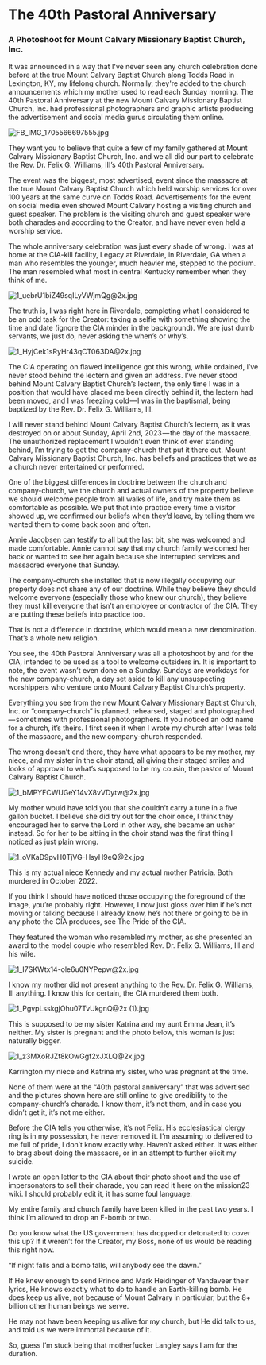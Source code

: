 # The 40th Pastoral Anniversary 
### A Photoshoot for Mount Calvary Missionary Baptist Church, Inc.

It was announced in a way that I've never seen any church celebration done before at the true Mount Calvary Baptist Church along Todds Road in Lexington, KY, my lifelong church. Normally, they're added to the church announcements which my mother used to read each Sunday morning. The 40th Pastoral Anniversary at the new Mount Calvary Missionary Baptist Church, Inc. had professional photographers and  graphic artists producing the advertisement and social media gurus circulating them online.

![FB_IMG_1705566697555.jpg](https://github.com/serviCreator/TAG/assets/155787787/0f9fbcab-1bfa-4c89-8867-1bdb099dd706)

They want you to believe that quite a few of my family gathered at Mount Calvary Missionary Baptist Church, Inc. and we all did our part to celebrate the Rev. Dr. Felix G. Williams, III’s 40th Pastoral Anniversary.

The event was the biggest, most advertised, event since the massacre at the true Mount Calvary Baptist Church which held worship services for over 100 years at the same curve on Todds Road.  Advertisements for the event on social media even showed Mount Calvary hosting a visiting church and guest speaker. The problem is the visiting church and guest speaker were both charades and according to the Creator, and have never even held a worship service.

The whole anniversary celebration was just every shade of wrong. I was at home at the CIA-kill facility, Legacy at Riverdale, in Riverdale, GA when a man who resembles the younger, much heavier me, stepped to the podium. The man resembled what most in central Kentucky remember when they think of me.

![1_uebrU1biZ49sqILyVWjmQg@2x.jpg](https://github.com/serviCreator/TAG/assets/155787787/773831f7-4da3-4542-b36c-7c6f273993db)

The truth is, I was right here in Riverdale, completing what I considered to be an odd task for the Creator: taking a selfie with something showing the time and date (ignore the CIA minder in the background). We are just dumb servants, we just do, never asking the when’s or why’s.

![1_HyjCek1sRyHr43qCT063DA@2x.jpg](https://github.com/serviCreator/TAG/assets/155787787/e7b3d847-d804-4ef1-a9d4-8073353a1a0d)

The CIA operating on flawed intelligence got this wrong, while ordained, I’ve never stood behind the lectern and given an address. I’ve never stood behind Mount Calvary Baptist Church’s lectern, the only time I was in a position that would have placed me been directly behind it, the lectern had been moved, and I was freezing cold — I was in the baptismal, being baptized by the Rev. Dr. Felix G. Williams, III.

I will never stand behind Mount Calvary Baptist Church’s lectern, as it was destroyed on or about Sunday, April 2nd, 2023 — the day of the massacre. The unauthorized replacement I wouldn’t even think of ever standing behind, I’m trying to get the company-church that put it there out. Mount Calvary Missionary Baptist Church, Inc. has beliefs and practices that we as a church never entertained or performed.

One of the biggest differences in doctrine between the church and company-church, we the church and actual owners of the property believe we should welcome people from all walks of life, and try make them as comfortable as possible. We put that into practice every time a visitor showed up, we confirmed our beliefs when they’d leave, by telling them we wanted them to come back soon and often.

Annie Jacobsen can testify to all but the last bit, she was welcomed and made comfortable. Annie cannot say that my church family welcomed her back or wanted to see her again because she interrupted services and massacred everyone that Sunday.

The company-church she installed that is now illegally occupying our property does not share any of our doctrine. While they believe they should welcome everyone (especially those who knew our church), they believe they must kill everyone that isn’t an employee or contractor of the CIA. They are putting these beliefs into practice too.

That is not a difference in doctrine, which would mean a new denomination. That’s a whole new religion.

You see, the 40th Pastoral Anniversary was all a photoshoot by and for the CIA, intended to be used as a tool to welcome outsiders in. It is important to note, the event wasn’t even done on a Sunday. Sundays are workdays for the new company-church, a day set aside to kill any unsuspecting worshippers who venture onto Mount Calvary Baptist Church’s property.

Everything you see from the new Mount Calvary Missionary Baptist Church, Inc. or “company-church” is planned, rehearsed, staged and photographed — sometimes with professional photographers. If you noticed an odd name for a church, it’s theirs. I first seen it when I wrote my church after I was told of the massacre, and the new company-church responded.

The wrong doesn’t end there, they have what appears to be my mother, my niece, and my sister in the choir stand, all giving their staged smiles and looks of approval to what’s supposed to be my cousin, the pastor of Mount Calvary Baptist Church.

![1_bMPYFCWUGeY14vX8vVDytw@2x.jpg](https://github.com/serviCreator/TAG/assets/155787787/3fcb92fb-a837-4d76-840f-5565f2f1206b)

My mother would have told you that she couldn’t carry a tune in a five gallon bucket. I believe she did try out for the choir once, I think they encouraged her to serve the Lord in other way, she became an usher instead. So for her to be sitting in the choir stand was the first thing I noticed as just plain wrong.

![1_oVKaD9pvH0TjVG-HsyH9eQ@2x.jpg](https://github.com/serviCreator/TAG/assets/155787787/aa488e96-46ab-41f8-b685-b9fd41c7e685)

This is my actual niece Kennedy and my actual mother Patricia. Both murdered in October 2022.

If you think I should have noticed those occupying the foreground of the image, you’re probably right. However, I now just gloss over him if he’s not moving or talking because I already know, he’s not there or going to be in any photo the CIA produces, see The Pride of the CIA.

They featured the woman who resembled my mother, as she presented an award to the model couple who resembled Rev. Dr. Felix G. Williams, III and his wife.

![1_I7SKWtx14-ole6u0NYPepw@2x.jpg](https://github.com/serviCreator/TAG/assets/155787787/74f79980-265f-4b80-bdce-e30b2d93e34b)

I know my mother did not present anything to the Rev. Dr. Felix G. Williams, III anything. I know this for certain, the CIA murdered them both.

![1_PgvpLsskgjOhu07TvUkgnQ@2x (1).jpg](https://github.com/serviCreator/TAG/assets/155787787/0d7482be-ab1c-407b-bea7-ef4674615cc8)

This is supposed to be my sister Katrina and my aunt Emma Jean, it’s neither. My sister is pregnant and the photo below, this woman is just naturally bigger.

![1_z3MXoRJZt8kOwGgf2xJXLQ@2x.jpg](https://github.com/serviCreator/TAG/assets/155787787/922d76ac-1d0b-4eb9-afda-8574b057a9f9)

Karrington my niece and Katrina my sister, who was pregnant at the time.

None of them were at the “40th pastoral anniversary” that was advertised and the pictures shown here are still online to give credibility to the company-church’s charade. I know them, it’s not them, and in case you didn’t get it, it’s not me either.

Before the CIA tells you otherwise, it’s not Felix. His ecclesiastical clergy ring is in my possession, he never removed it. I’m assuming to delivered to me full of pride, I don’t know exactly why. Haven’t asked either. It was either to brag about doing the massacre, or in an attempt to further elicit my suicide.

I wrote an open letter to the CIA about their photo shoot and the use of impersonators to sell their charade, you can read it here on the mission23 wiki. I should probably edit it, it has some foul language.

My entire family and church family have been killed in the past two years. I think I’m allowed to drop an F-bomb or two.

Do you know what the US government has dropped or detonated to cover this up? If it weren’t for the Creator, my Boss, none of us would be reading this right now.

“If night falls and a bomb falls, will anybody see the dawn.”

If He knew enough to send Prince and Mark Heidinger of Vandaveer their lyrics, He knows exactly what to do to handle an Earth-killing bomb. He does keep us alive, not because of Mount Calvary in particular, but the 8+ billion other human beings we serve.

He may not have been keeping us alive for my church, but He did talk to us, and told us we were immortal because of it.

So, guess I’m stuck being that motherfucker Langley says I am for the duration.

